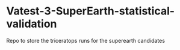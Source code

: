 # Vatest-3-SuperEarth-statistical-validation
Repo to store the triceratops runs for the superearth candidates
